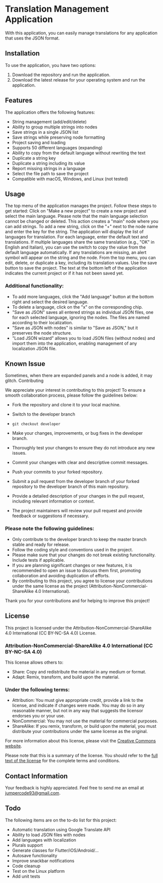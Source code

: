 # Translation Management Application

With this application, you can easily manage translations for any application that uses the JSON format.

## Installation

To use the application, you have two options:

1. Download the repository and run the application.
2. Download the latest release for your operating system and run the application.

## Features

The application offers the following features:

- String management (add/edit/delete)
- Ability to group multiple strings into nodes
- Save strings in a single JSON list
- Save strings while preserving node formatting
- Project saving and loading
- Supports 50 different languages (expanding)
- Ability to copy from the default language without rewriting the text
- Duplicate a string key
- Duplicate a string including its value
- Report missing strings in a language
- Select the file path to save the project
- Compatible with macOS, Windows, and Linux (not tested)

## Usage

The top menu of the application manages the project. Follow these steps to get started:
Click on "Make a new project" to create a new project and select the main language. Please note that the main language selection cannot be changed or deleted. This action creates a "main" node where you can add strings.
To add a new string, click on the "+" next to the node name and enter the key for the string. The application will display the list of languages for translation.
For each language, enter the default text and translations. If multiple languages share the same translation (e.g., "OK" in English and Italian), you can use the switch to copy the value from the default language automatically.
If any translations are missing, an alert symbol will appear on the string and the node.
From the top menu, you can edit, delete, or duplicate a key, including its translation values.
Use the save button to save the project. The text at the bottom left of the application indicates the current project or if it has not been saved yet.

### Additional functionality:

- To add more languages, click the "Add language" button at the bottom right and select the desired language.
- To delete a language, click on the "x" on the corresponding chip.
- "Save as JSON" saves all entered strings as individual JSON files, one for each selected language, ignoring the nodes. The files are named according to their localization.
- "Save as JSON with nodes" is similar to "Save as JSON," but it preserves the node structure.
- "Load JSON wizard" allows you to load JSON files (without nodes) and import them into the application, enabling management of any localization JSON file.

## Known Issue

Sometimes, when there are expanded panels and a node is added, it may glitch.
Contributing

We appreciate your interest in contributing to this project! To ensure a smooth collaboration process, please follow the guidelines below:

- Fork the repository and clone it to your local machine.

- Switch to the developer branch

- ``` git checkout developer ```

- Make your changes, improvements, or bug fixes in the developer branch.

- Thoroughly test your changes to ensure they do not introduce any new issues.

- Commit your changes with clear and descriptive commit messages.

- Push your commits to your forked repository.

- Submit a pull request from the developer branch of your forked repository to the developer branch of this main repository.

- Provide a detailed description of your changes in the pull request, including relevant information or context.

- The project maintainers will review your pull request and provide feedback or suggestions if necessary.

### Please note the following guidelines:

- Only contribute to the developer branch to keep the master branch stable and ready for release.
- Follow the coding style and conventions used in the project.
- Please make sure that your changes do not break existing functionality. Include tests if applicable.
- If you are planning significant changes or new features, it is recommended to open an issue to discuss them first, promoting collaboration and avoiding duplication of efforts.
- By contributing to this project, you agree to license your contributions under the same license as the project (Attribution-NonCommercial-ShareAlike 4.0 International).

Thank you for your contributions and for helping to improve this project!

## License

This project is licensed under the Attribution-NonCommercial-ShareAlike 4.0 International (CC BY-NC-SA 4.0) License.

### Attribution-NonCommercial-ShareAlike 4.0 International (CC BY-NC-SA 4.0)

This license allows others to:

- Share: Copy and redistribute the material in any medium or format.
- Adapt: Remix, transform, and build upon the material.

### Under the following terms:

- Attribution: You must give appropriate credit, provide a link to the license, and indicate if changes were made. You may do so in any reasonable manner, but not in any way that suggests the licensor endorses you or your use.
- NonCommercial: You may not use the material for commercial purposes.
- ShareAlike: If you remix, transform, or build upon the material, you must distribute your contributions under the same license as the original.

For more information about this license, please visit the [Creative Commons website](https://creativecommons.org/licenses/by-nc-sa/4.0/).

Please note that this is a summary of the license. You should refer to the [full text of the license](https://creativecommons.org/licenses/by-nc-sa/4.0/legalcode) for the complete terms and conditions.

## Contact Information

Your feedback is highly appreciated. Feel free to send me an email at jumpercode93@gmail.com.

## Todo

The following items are on the to-do list for this project:

- Automatic translation using Google Translate API
- Ability to load JSON files with nodes
- Add languages with localization
- Plurals support
- Generate classes for Flutter/iOS/Android/...
- Autosave functionality
- Improve snackbar notifications
- Code cleanup
- Test on the Linux platform
- Add unit tests
